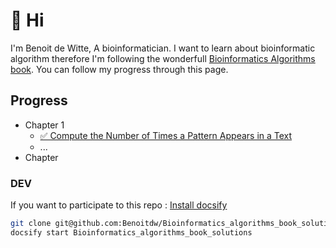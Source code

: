 # 👋 Hi <!-- {docsify-ignore} -->

I'm Benoit de Witte, A bioinformatician.
I want to learn about bioinformatic algorithm therefore I'm following the wonderfull [Bioinformatics Algorithms book](https://www.bioinformaticsalgorithms.org/). You can follow my progress through this page.


 ## Progress <!-- {docsify-ignore} -->
 
 - Chapter 1
   - [✅ Compute the Number of Times a Pattern Appears in a Text](/Chapter_1/BA1A)
   - ... 
- Chapter 

### DEV
If you want to participate to this repo :
[Install docsify](https://angry-swanson-b4e47b.netlify.app/quickstart)
```bash 
git clone git@github.com:Benoitdw/Bioinformatics_algorithms_book_solutions.git
docsify start Bioinformatics_algorithms_book_solutions
```